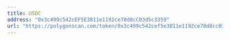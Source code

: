 ```yaml
---
title: USDC
address: "0x3c499c542cEF5E3811e1192ce70d8cC03d5c3359"
url: "https://polygonscan.com/token/0x3c499c542cef5e3811e1192ce70d8cc03d5c3359"
---
```

